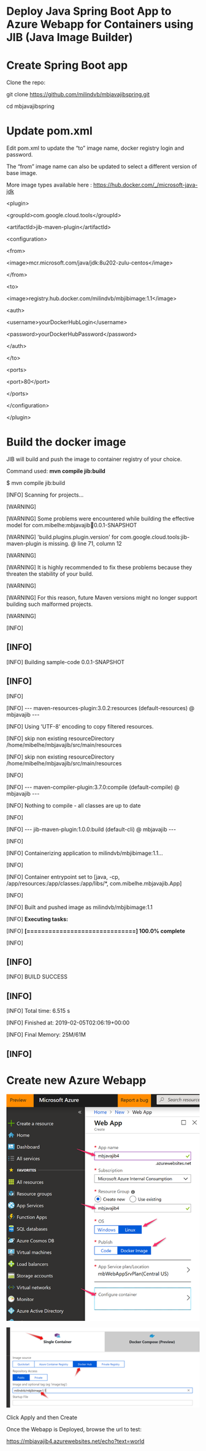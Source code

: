 Deploy Java Spring Boot App to Azure Webapp for Containers using JIB (Java Image Builder)
=========================================================================================

Create Spring Boot app
======================

Clone the repo:

git clone <https://github.com/milindvb/mbjavajibspring.git>

cd mbjavajibspring

Update pom.xml
==============

Edit pom.xml to update the “to” image name, docker registry login and
password.

The “from” image name can also be updated to select a different version
of base image.

More image types available here :
<https://hub.docker.com/_/microsoft-java-jdk>

&lt;plugin&gt;

&lt;groupId&gt;com.google.cloud.tools&lt;/groupId&gt;

&lt;artifactId&gt;jib-maven-plugin&lt;/artifactId&gt;

&lt;configuration&gt;

&lt;from&gt;

&lt;image&gt;mcr.microsoft.com/java/jdk:8u202-zulu-centos&lt;/image&gt;

&lt;/from&gt;

&lt;to&gt;

&lt;image&gt;registry.hub.docker.com/milindvb/mbjibimage:1.1&lt;/image&gt;

&lt;auth&gt;

&lt;username&gt;yourDockerHubLogin&lt;/username&gt;

&lt;password&gt;yourDockerHubPassword&lt;/password&gt;

&lt;/auth&gt;

&lt;/to&gt;

&lt;ports&gt;

&lt;port&gt;80&lt;/port&gt;

&lt;/ports&gt;

&lt;/configuration&gt;

&lt;/plugin&gt;

Build the docker image
======================

JIB will build and push the image to container registry of your choice.

Command used: **mvn compile jib:build**

\$ mvn compile jib:build

\[INFO\] Scanning for projects...

\[WARNING\]

\[WARNING\] Some problems were encountered while building the effective
model for com.mibelhe:mbjavajib:jar:0.0.1-SNAPSHOT

\[WARNING\] 'build.plugins.plugin.version' for
com.google.cloud.tools:jib-maven-plugin is missing. @ line 71, column 12

\[WARNING\]

\[WARNING\] It is highly recommended to fix these problems because they
threaten the stability of your build.

\[WARNING\]

\[WARNING\] For this reason, future Maven versions might no longer
support building such malformed projects.

\[WARNING\]

\[INFO\]

\[INFO\]
------------------------------------------------------------------------

\[INFO\] Building sample-code 0.0.1-SNAPSHOT

\[INFO\]
------------------------------------------------------------------------

\[INFO\]

\[INFO\] --- maven-resources-plugin:3.0.2:resources (default-resources)
@ mbjavajib ---

\[INFO\] Using 'UTF-8' encoding to copy filtered resources.

\[INFO\] skip non existing resourceDirectory
/home/mibelhe/mbjavajib/src/main/resources

\[INFO\] skip non existing resourceDirectory
/home/mibelhe/mbjavajib/src/main/resources

\[INFO\]

\[INFO\] --- maven-compiler-plugin:3.7.0:compile (default-compile) @
mbjavajib ---

\[INFO\] Nothing to compile - all classes are up to date

\[INFO\]

\[INFO\] --- jib-maven-plugin:1.0.0:build (default-cli) @ mbjavajib ---

\[INFO\]

\[INFO\] Containerizing application to milindvb/mbjibimage:1.1...

\[INFO\]

\[INFO\] Container entrypoint set to \[java, -cp,
/app/resources:/app/classes:/app/libs/\*, com.mibelhe.mbjavajib.App\]

\[INFO\]

\[INFO\] Built and pushed image as milindvb/mbjibimage:1.1

\[INFO\] **Executing tasks:**

\[INFO\] **\[==============================\] 100.0% complete**

\[INFO\]

\[INFO\]
------------------------------------------------------------------------

\[INFO\] BUILD SUCCESS

\[INFO\]
------------------------------------------------------------------------

\[INFO\] Total time: 6.515 s

\[INFO\] Finished at: 2019-02-05T02:06:19+00:00

\[INFO\] Final Memory: 25M/61M

\[INFO\]
------------------------------------------------------------------------

Create new Azure Webapp
=======================

![](./media/image1.png)

![](./media/image2.png)

Click Apply and then Create

Once the Webapp is Deployed, browse the url to test:

https://mbjavajib4.azurewebsites.net/echo?text=world
